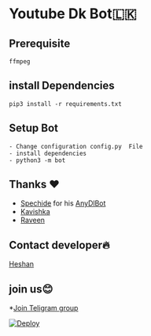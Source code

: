 # Youtube Dk Bot🇱🇰
## Prerequisite
    ffmpeg
  
    
## install Dependencies
    pip3 install -r requirements.txt


## Setup Bot
    - Change configuration config.py  File
    - install dependencies
    - python3 -m bot
    
## Thanks ❤️
* [Spechide](https://telegram.dog/SpEcHIDe) for his [AnyDlBot](https://github.com/SpEcHiDe/AnyDLBot)
* [Kavishka](https://telegram.dog/@Kavishka119)
* [Raveen](https://t.me/DRinjector)

## Contact developer🔥

[Heshan](https://telegram.dog/@Dk_king_offcial)

## join us😊

*[Join Teligram group ](https://t.me/datamaruwa)

[![Deploy](https://www.herokucdn.com/deploy/button.svg)](https://heroku.com/deploy?template=https://github.com/Bcoderx6/yash11/tree/main)
